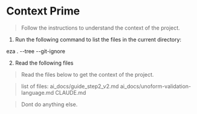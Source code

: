 # Context Prime
> Follow the instructions to understand the context of the project.

1. Run the following command to list the files in the current directory:

eza . --tree --git-ignore

2. Read the following files
> Read the files below to get the context of the project. 

> list of files:
ai_docs/guide_step2_v2.md
ai_docs/unoform-validation-language.md
CLAUDE.md

> Dont do anything else.
